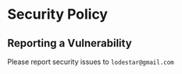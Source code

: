 # Security Policy

## Reporting a Vulnerability

Please report security issues to `lodestar@gmail.com`
